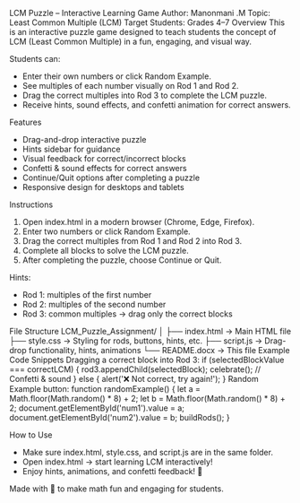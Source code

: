  LCM Puzzle – Interactive Learning Game
Author: Manonmani .M
Topic: Least Common Multiple (LCM)
Target Students: Grades 4–7
Overview
This is an interactive puzzle game designed to teach students the concept of LCM (Least Common Multiple) in a fun, engaging, and visual way.

Students can:
- Enter their own numbers or click Random Example.
- See multiples of each number visually on Rod 1 and Rod 2.
- Drag the correct multiples into Rod 3 to complete the LCM puzzle.
- Receive hints, sound effects, and confetti animation for correct answers.
  
Features
- Drag-and-drop interactive puzzle
- Hints sidebar for guidance
- Visual feedback for correct/incorrect blocks
- Confetti & sound effects for correct answers
- Continue/Quit options after completing a puzzle
- Responsive design for desktops and tablets
  
Instructions
1. Open index.html in a modern browser (Chrome, Edge, Firefox).
2. Enter two numbers or click Random Example.
3. Drag the correct multiples from Rod 1 and Rod 2 into Rod 3.
4. Complete all blocks to solve the LCM puzzle.
5. After completing the puzzle, choose Continue or Quit.

Hints:
- Rod 1: multiples of the first number
- Rod 2: multiples of the second number
- Rod 3: common multiples → drag only the correct blocks
  
File Structure
LCM_Puzzle_Assignment/
│
├── index.html      → Main HTML file
├── style.css       → Styling for rods, buttons, hints, etc.
├── script.js       → Drag-drop functionality, hints, animations
└── README.docx     → This file
Example Code Snippets
Dragging a correct block into Rod 3:
if (selectedBlockValue === correctLCM) {
    rod3.appendChild(selectedBlock);
    celebrate(); // Confetti & sound
} else {
    alert('❌ Not correct, try again!');
}
Random Example button:
function randomExample() {
    let a = Math.floor(Math.random() * 8) + 2;
    let b = Math.floor(Math.random() * 8) + 2;
    document.getElementById('num1').value = a;
    document.getElementById('num2').value = b;
    buildRods();
}

How to Use
- Make sure index.html, style.css, and script.js are in the same folder.
- Open index.html → start learning LCM interactively!
- Enjoy hints, animations, and confetti feedback! 🎉
  
Made with 💜 to make math fun and engaging for students.

